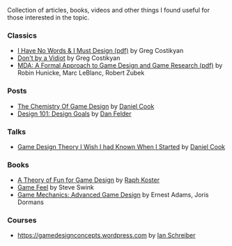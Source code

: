 Collection of articles, books, videos and other things I found useful for those interested in the topic.

### Classics
- [I Have No Words & I Must Design (pdf)](http://www.costik.com/nowords2002.pdf) by Greg Costikyan
- [Don't by a Vidiot](http://www.costik.com/vidiot.html) by Greg Costikyan
- [MDA: A Formal Approach to Game Design and Game Research (pdf)](https://www.cs.northwestern.edu/~hunicke/MDA.pdf) by Robin Hunicke, Marc LeBlanc, Robert Zubek

### Posts
- [The Chemistry Of Game Design](https://www.gamasutra.com/view/feature/1524/the_chemistry_of_game_design.php) by [Daniel Cook](https://twitter.com/danctheduck)
- [Design 101: Design Goals](https://www.gamasutra.com/blogs/DanFelder/20150413/240853/Design_101_Design_Goals.php) by [Dan Felder](https://twitter.com/DesignerDanF)

### Talks
- [Game Design Theory I Wish I had Known When I Started](https://youtu.be/qwPe3OHR04c) by [Daniel Cook](http://www.lostgarden.com/)

### Books
- [A Theory of Fun for Game Design](https://www.theoryoffun.com) by [Raph Koster](https://twitter.com/raphkoster)
- [Game Feel](http://www.game-feel.com) by Steve Swink
- [Game Mechanics: Advanced Game Design](https://www.goodreads.com/book/show/13705461-game-mechanics) by Ernest Adams, Joris Dormans

### Courses
- https://gamedesignconcepts.wordpress.com by [Ian Schreiber](https://twitter.com/IanSchreiber)